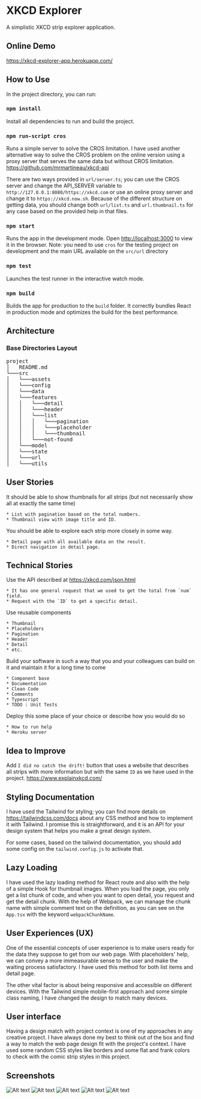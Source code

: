# XKCD Explorer

A simplistic XKCD strip explorer application.

## Online Demo

<https://xkcd-explorer-app.herokuapp.com/>

## How to Use

In the project directory, you can run:

### `npm install`

Install all dependencies to run and build the project.

### `npm run-script cros`

Runs a simple server to solve the CROS limitation.
I have used another alternative way to solve the CROS problem on the online version using a proxy server that serves the same data but without CROS limitation. <https://github.com/mrmartineau/xkcd-api>

There are two ways provided in `url/server.ts`; you can use the CROS server and change the API_SERVER variable to `http://127.0.0.1:8080/https://xkcd.com` or use an online proxy server and change it to `https://xkcd.now.sh`. Because of the different structure on getting data, you should change both `url/list.ts` and `url.thumbnail.ts` for any case based on the provided help in that files.  

### `npm start`

Runs the app in the development mode.
Open [http://localhost:3000](http://localhost:3000) to view it in the browser.
Note: you need to use `cros` for the testing project on development and the main URL available on the `src/url` directory

### `npm test`

Launches the test runner in the interactive watch mode.

### `npm build`

Builds the app for production to the `build` folder.
It correctly bundles React in production mode and optimizes the build for the best performance.

## Architecture


### Base Directories Layout

<pre>
project
│   README.md
└───src
│   └───assets
│   └───config
│   └───data
│   └───features
│   │   └───detail
│   │   └───header
│   │   └───list
│   │   │   └───pagination
│   │   │   └───placeholder
│   │   │   └───thumbnail
│   │   └───not-found
│   └───model
│   └───state
│   └───url
│   └───utils
</pre>

## User Stories

It should be able to show thumbnails for all strips (but not necessarily show all at exactly the same time)

    * List with pagination based on the total numbers.
    * Thumbnail view with image title and ID.

You should be able to explore each strip more closely in some way.

    * Detail page with all available data on the result.
    * Direct navigation in detail page.

## Technical Stories

Use the API described at <https://xkcd.com/json.html>

    * It has one general request that we used to get the total from `num` field.
    * Request with the `ID` to get a specific detail.

Use reusable components

    * Thumbnail
    * Placeholders
    * Pagination
    * Header
    * Detail
    * etc.

Build your software in such a way that you and your colleagues can build on it and maintain it for a long time to come

    * Component base
    * Documentation
    * Clean Code
    * Comments
    * Typescript
    * TODO : Unit Tests

Deploy this some place of your choice or describe how you would do so

    * How to run help
    * Heroku server

## Idea to Improve

Add `I did no catch the drift!` button that uses a website that describes all strips with more information but with the same `ID` as we have used in the project. <https://www.explainxkcd.com/>

## Styling Documentation

I have used the Tailwind for styling; you can find more details on <https://tailwindcss.com/docs> about any CSS method and how to implement it with Tailwind. I promise this is straightforward, and it is an API for your design system that helps you make a great design system.

For some cases, based on the tailwind documentation, you should add some config on the `tailwind.config.js` to activate that.

## Lazy Loading

I have used the lazy loading method for React route and also with the help of a simple Hook for thumbnail images.
When you load the page, you only get a list chunk of code, and when you want to open detail, you request and get the detail chunk. With the help of Webpack, we can manage the chunk name with simple comment text on the definition, as you can see on the `App.tsx` with the keyword `webpackChunkName`.

## User Experiences (UX)

One of the essential concepts of user experience is to make users ready for the data they suppose to get from our web page. With placeholders' help, we can convey a more immeasurable sense to the user and make the waiting process satisfactory.
I have used this method for both list items and detail page.

The other vital factor is about being responsive and accessible on different devices. With the Tailwind simple mobile-first approach and some simple class naming, I have changed the design to match many devices.

## User interface

Having a design match with project context is one of my approaches in any creative project. I have always done my best to think out of the box and find a way to match the web page design fit with the project's context. I have used some random CSS styles like borders and some flat and frank colors to check with the comic strip styles in this project.

## Screenshots

![Alt text](screenshots/1.png?raw=true)
![Alt text](screenshots/2.png?raw=true)
![Alt text](screenshots/3.png?raw=true)
![Alt text](screenshots/4.png?raw=true)
![Alt text](screenshots/5.png?raw=true)